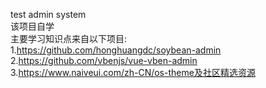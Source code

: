 test admin system  
该项目自学  
主要学习知识点来自以下项目:  
1.https://github.com/honghuangdc/soybean-admin  
2.https://github.com/vbenjs/vue-vben-admin  
3.https://www.naiveui.com/zh-CN/os-theme及社区精选资源  
    